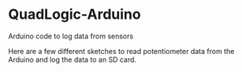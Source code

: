 QuadLogic-Arduino
=================

Arduino code to log data from sensors

Here are a few different sketches to read potentiometer data from the Arduino and log the data to an SD card.
